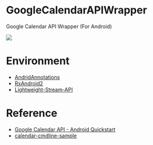 # GoogleCalendarAPIWrapper
Google Calendar API Wrapper (For Android)

![](https://github.com/xeyez/GoogleCalendarAPIWrapper/blob/master/screenshot.jpg)

# Environment
- [AndridAnnotations](http://androidannotations.org/)
- [RxAndroid2](https://github.com/ReactiveX/RxAndroid)
- [Lightweight-Stream-API](https://github.com/aNNiMON/Lightweight-Stream-API)

# Reference
- [Google Calendar API - Android Quickstart](https://developers.google.com/google-apps/calendar/quickstart/android#step_4_prepare_the_project)
- [calendar-cmdline-sample](https://github.com/google/google-api-java-client-samples/tree/master/calendar-cmdline-sample)
